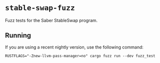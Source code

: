 # `stable-swap-fuzz`

Fuzz tests for the Saber StableSwap program.

## Running

If you are using a recent nightly version, use the following command:

```
RUSTFLAGS="-Znew-llvm-pass-manager=no" cargo fuzz run --dev fuzz_test
```
